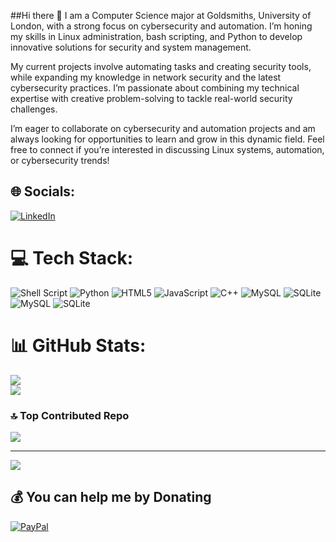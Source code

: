 

##Hi there 👋
I am a Computer Science major at Goldsmiths, University of London, with a strong focus on cybersecurity and automation. I’m honing my skills in Linux administration, bash scripting, and Python to develop innovative solutions for security and system management.

My current projects involve automating tasks and creating security tools, while expanding my knowledge in network security and the latest cybersecurity practices. I’m passionate about combining my technical expertise with creative problem-solving to tackle real-world security challenges.

I’m eager to collaborate on cybersecurity and automation projects and am always looking for opportunities to learn and grow in this dynamic field. Feel free to connect if you’re interested in discussing Linux systems, automation, or cybersecurity trends!


## 🌐 Socials:
 [![LinkedIn](https://img.shields.io/badge/LinkedIn-%230077B5.svg?logo=linkedin&logoColor=white)](https://linkedin.com/in/Spyros-Lefkaditis) 

# 💻 Tech Stack:
![Shell Script](https://img.shields.io/badge/shell_script-%23121011.svg?style=flat&logo=gnu-bash&logoColor=white) ![Python](https://img.shields.io/badge/python-3670A0?style=flat&logo=python&logoColor=ffdd54) ![HTML5](https://img.shields.io/badge/html5-%23E34F26.svg?style=flat&logo=html5&logoColor=white) ![JavaScript](https://img.shields.io/badge/javascript-%23323330.svg?style=flat&logo=javascript&logoColor=%23F7DF1E) ![C++](https://img.shields.io/badge/c++-%2300599C.svg?style=flat&logo=c%2B%2B&logoColor=white) ![MySQL](https://img.shields.io/badge/mysql-4479A1.svg?style=flat&logo=mysql&logoColor=white) ![SQLite](https://img.shields.io/badge/sqlite-%2307405e.svg?style=flat&logo=sqlite&logoColor=white) ![MySQL](https://img.shields.io/badge/mysql-4479A1.svg?style=flat&logo=mysql&logoColor=white) ![SQLite](https://img.shields.io/badge/sqlite-%2307405e.svg?style=flat&logo=sqlite&logoColor=white)
# 📊 GitHub Stats:
![](https://github-readme-stats.vercel.app/api?username=SpyrosLefkaditis&theme=radical&hide_border=false&include_all_commits=false&count_private=false)<br/>
![](https://github-readme-streak-stats.herokuapp.com/?user=SpyrosLefkaditis&theme=radical&hide_border=false)<br/>





### 🔝 Top Contributed Repo
![](https://github-contributor-stats.vercel.app/api?username=SpyrosLefkaditis&limit=5&theme=synthwave&combine_all_yearly_contributions=true)

---
[![](https://visitcount.itsvg.in/api?id=SpyrosLefkaditis&icon=0&color=0)](https://visitcount.itsvg.in)

  ## 💰 You can help me by Donating
  [![PayPal](https://img.shields.io/badge/PayPal-00457C?style=for-the-badge&logo=paypal&logoColor=white)](https://paypal.me/SpyrosLefkaditis) 

  
<!-- Proudly created with GPRM ( https://gprm.itsvg.in ) -->


<!--
**SpyrosLefkaditis/SpyrosLefkaditis** is a ✨ _special_ ✨ repository because its `README.md` (this file) appears on your GitHub profile.

Here are some ideas to get you started:

- 🔭 I’m currently working on ...
- 🌱 I’m currently learning ...
- 👯 I’m looking to collaborate on ...
- 🤔 I’m looking for help with ...
- 💬 Ask me about ...
- 📫 How to reach me: ...
- 😄 Pronouns: ...
- ⚡ Fun fact: ...
-->
